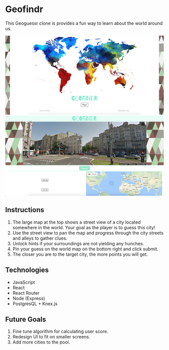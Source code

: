 # Geofindr

This Geoguessr clone is provides a fun way to learn about the world around us.

[![landing](./public/landing.png)](https://github.com/xchau/react-geofindr)
[![play](./public/play.png)](https://github.com/xchau/react-geofindr)

## Instructions
1. The large map at the top shows a street view of a city located somewhere in the world. Your goal as the player is to guess this city!
2. Use the street view to pan the map and progress through the city streets and alleys to gather clues.
3. Unlock hints if your surroundings are not yielding any hunches.
4. Pin your guess on the world map on the bottom right and click submit.
5. The closer you are to the target city, the more points you will get.

## Technologies
* JavaScript
* React
* React Router
* Node (Express)
* PostgresQL + Knex.js

## Future Goals
1. Fine tune algorithm for calculating user score.
2. Redesign UI to fit on smaller screens.
3. Add more cities to the pool.
